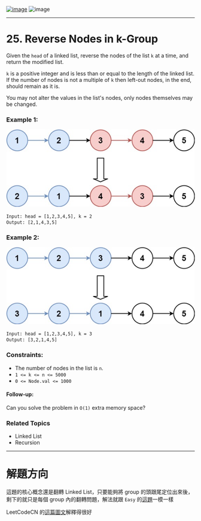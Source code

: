 [![image](https://img.shields.io/badge/Leetcode-Link-blue?logo=leetcode)](https://leetcode.com/problems/reverse-nodes-in-k-group/)
![image](https://img.shields.io/badge/Difficulty-Hard-red)

---

# 25. Reverse Nodes in k-Group

Given the `head` of a linked list, reverse the nodes of the list `k` at a time, and return the modified list.

`k` is a positive integer and is less than or equal to the length of the linked list. If the number of nodes is not a multiple of `k` then left-out nodes, in the end, should remain as it is.

You may not alter the values in the list's nodes, only nodes themselves may be changed.

### Example 1:

![image](./image/reverse_ex1.jpeg)

```
Input: head = [1,2,3,4,5], k = 2
Output: [2,1,4,3,5]
```

### Example 2:

![image](./image/reverse_ex2.jpeg)

```
Input: head = [1,2,3,4,5], k = 3
Output: [3,2,1,4,5]
```

### Constraints:

- The number of nodes in the list is `n`.
- `1 <= k <= n <= 5000`
- `0 <= Node.val <= 1000`

#### Follow-up: 

Can you solve the problem in `O(1)` extra memory space?

### Related Topics

- Linked List
- Recursion
  
---

# 解題方向

這題的核心概念還是翻轉 Linked List，只要能夠將 group 的頭跟尾定位出來後，剩下的就只是每個 group 內的翻轉問題，解法就跟 `Easy` 的[這題](./../p00026/README.md)一模一樣

LeetCodeCN 的[這篇圖文](https://leetcode.cn/problems/reverse-nodes-in-k-group/solution/tu-jie-kge-yi-zu-fan-zhuan-lian-biao-by-user7208t/)解釋得很好